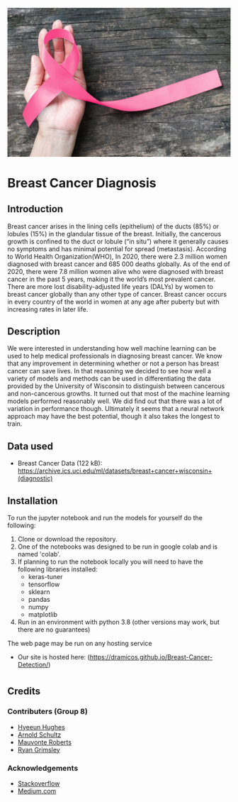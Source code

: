 ![alt text](images/breast-cancer.webp)
# Breast Cancer Diagnosis 

## Introduction 
Breast cancer arises in the lining cells (epithelium) of the ducts (85%) or lobules (15%) in the glandular tissue of the breast. Initially, the cancerous growth is confined to the duct or lobule (“in situ”) where it generally causes no symptoms and has minimal potential for spread (metastasis).
According to World Health Organization(WHO), In 2020, there were 2.3 million women diagnosed with breast cancer and 685 000 deaths globally. As of the end of 2020, there were 7.8 million women alive who were diagnosed with breast cancer in the past 5 years, making it the world’s most prevalent cancer. There are more lost disability-adjusted life years (DALYs) by women to breast cancer globally than any other type of cancer.  Breast cancer occurs in every country of the world in women at any age after puberty but with increasing rates in later life. 


## Description

We were interested in understanding how well machine learning can be used to help medical professionals in diagnosing 
breast cancer.  We know that any improvement in determining whether or not a person has breast cancer can save lives.
In that reasoning we decided to see how well a variety of models and methods can be used in differentiating the data provided by the University of Wisconsin to distinguish between cancerous and non-cancerous growths.
It turned out that most of the machine learning models performed reasonably well.  We did find out that there was a lot of variation in performance though.
Ultimately it seems that a neural network approach may have the best potential, though it also takes the longest to train.

## Data used

* Breast Cancer Data (122 kB): https://archive.ics.uci.edu/ml/datasets/breast+cancer+wisconsin+(diagnostic)

## Installation

To run the jupyter notebook and run the models for yourself do the following:

1. Clone or download the repository.
1. One of the notebooks was designed to be run in google colab and is named 'colab'.
1. If planning to run the notebook locally you will need to have the following libraries installed:
	* keras-tuner
	* tensorflow
	* sklearn
	* pandas
	* numpy
	* matplotlib
1. Run in an environment with python 3.8 (other versions may work, but there are no guarantees)

The web page may be run on any hosting service
* Our site is hosted here: (https://dramicos.github.io/Breast-Cancer-Detection/)

#
## Credits

### Contributers (Group 8)
* [Hyeeun Hughes](https://github.com/b0906)
* [Arnold Schultz](https://github.com/dramicos)
* [Mauvonte Roberts](https://github.com/codere109)
* [Ryan Grimsley](https://github.com/Grimsbear)

### Acknowledgements
* [Stackoverflow](https://stackoverflow.com/)
* [Medium.com](https://scorrea92.medium.com)

